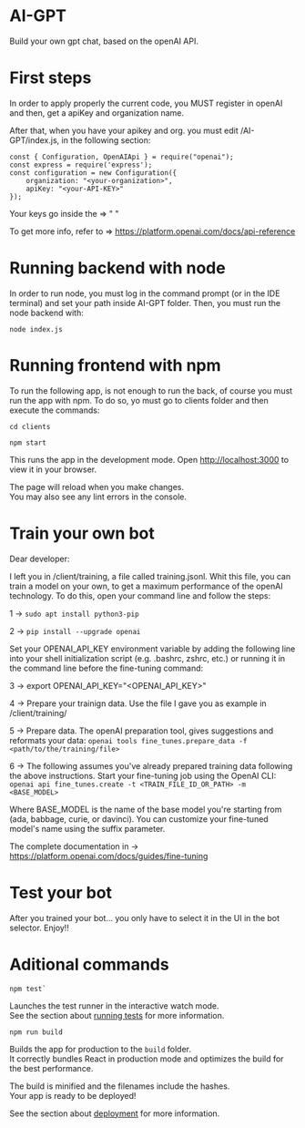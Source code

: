 # AI-GPT
Build your own gpt chat, based on the openAI API.
 
# First steps

In order to apply properly the current code, you MUST register in openAI
and then, get a apiKey and organization name.

After that, when you have your apikey and org. you must edit /AI-GPT/index.js, in the following section:

```
const { Configuration, OpenAIApi } = require("openai");
const express = require('express');
const configuration = new Configuration({
    organization: "<your-organization>",
    apiKey: "<your-API-KEY>"
});
```

Your keys go inside the => " "

To get more info, refer to => https://platform.openai.com/docs/api-reference 

# Running backend with node

In order to run node, you must log in the command prompt (or in the IDE terminal) and 
set your path inside AI-GPT folder. Then, you must run the node backend with:

```
node index.js
```

#  Running frontend with npm

To run the following app, is not enough to run the back, 
of course you must run the app with npm. To do so, yo must go to clients folder and then execute the commands:

```
cd clients
```

```
npm start
```

This runs the app in the development mode.
Open [http://localhost:3000](http://localhost:3000) to view it in your browser.

The page will reload when you make changes.\
You may also see any lint errors in the console.


# Train your own bot

Dear developer:

I left you in /client/training, a file called training.jsonl.
Whit this file, you can train a model on your own, to get a maximum performance of the openAI technology.
To do this, open your command line and follow the steps:

1 -> `sudo apt install python3-pip`

2 -> `pip install --upgrade openai`

Set your OPENAI_API_KEY environment variable by adding the following line into your shell initialization script (e.g. .bashrc, zshrc, etc.) or running it in the command line before the fine-tuning command:

3 -> export OPENAI_API_KEY="<OPENAI_API_KEY>"

4 -> Prepare your trainign data. Use the file I gave you as example in /client/training/

5 -> Prepare data. The openAI preparation tool, gives suggestions and reformats your data:
`openai tools fine_tunes.prepare_data -f <path/to/the/training/file>`

6 -> The following assumes you've already prepared training data following the above instructions. Start your fine-tuning job using the OpenAI CLI:
`openai api fine_tunes.create -t <TRAIN_FILE_ID_OR_PATH> -m <BASE_MODEL>`

Where BASE_MODEL is the name of the base model you're starting from (ada, babbage, curie, or davinci). You can customize your fine-tuned model's name using the suffix parameter.

The complete documentation in -> https://platform.openai.com/docs/guides/fine-tuning 

# Test your bot

After you trained your bot... you only have to select it in the UI in the bot selector.
Enjoy!!

# Aditional commands  

```
npm test`
```

Launches the test runner in the interactive watch mode.\
See the section about [running tests](https://facebook.github.io/create-react-app/docs/running-tests) for more information.

```
npm run build
```

Builds the app for production to the `build` folder.\
It correctly bundles React in production mode and optimizes the build for the best performance.

The build is minified and the filenames include the hashes.\
Your app is ready to be deployed!

See the section about [deployment](https://facebook.github.io/create-react-app/docs/deployment) for more information.
